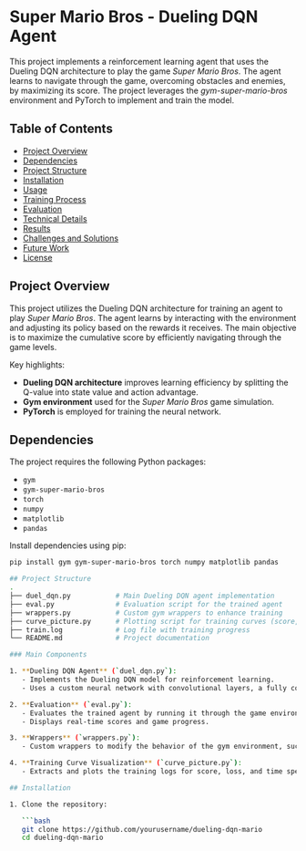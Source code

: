 # Super Mario Bros - Dueling DQN Agent

This project implements a reinforcement learning agent that uses the Dueling DQN architecture to play the game *Super Mario Bros*. The agent learns to navigate through the game, overcoming obstacles and enemies, by maximizing its score. The project leverages the *gym-super-mario-bros* environment and PyTorch to implement and train the model.

## Table of Contents

- [Project Overview](#project-overview)
- [Dependencies](#dependencies)
- [Project Structure](#project-structure)
- [Installation](#installation)
- [Usage](#usage)
- [Training Process](#training-process)
- [Evaluation](#evaluation)
- [Technical Details](#technical-details)
- [Results](#results)
- [Challenges and Solutions](#challenges-and-solutions)
- [Future Work](#future-work)
- [License](#license)

## Project Overview

This project utilizes the Dueling DQN architecture for training an agent to play *Super Mario Bros*. The agent learns by interacting with the environment and adjusting its policy based on the rewards it receives. The main objective is to maximize the cumulative score by efficiently navigating through the game levels.

Key highlights:
- **Dueling DQN architecture** improves learning efficiency by splitting the Q-value into state value and action advantage.
- **Gym environment** used for the *Super Mario Bros* game simulation.
- **PyTorch** is employed for training the neural network.

## Dependencies

The project requires the following Python packages:
- `gym`
- `gym-super-mario-bros`
- `torch`
- `numpy`
- `matplotlib`
- `pandas`

Install dependencies using pip:

```bash
pip install gym gym-super-mario-bros torch numpy matplotlib pandas

## Project Structure
.
├── duel_dqn.py           # Main Dueling DQN agent implementation
├── eval.py               # Evaluation script for the trained agent
├── wrappers.py           # Custom gym wrappers to enhance training
├── curve_picture.py      # Plotting script for training curves (score, loss, time)
├── train.log             # Log file with training progress
└── README.md             # Project documentation

### Main Components

1. **Dueling DQN Agent** (`duel_dqn.py`):
   - Implements the Dueling DQN model for reinforcement learning.
   - Uses a custom neural network with convolutional layers, a fully connected layer, and separate value and advantage networks.

2. **Evaluation** (`eval.py`):
   - Evaluates the trained agent by running it through the game environment.
   - Displays real-time scores and game progress.

3. **Wrappers** (`wrappers.py`):
   - Custom wrappers to modify the behavior of the gym environment, such as frame skipping, reward clipping, and state stacking.

4. **Training Curve Visualization** (`curve_picture.py`):
   - Extracts and plots the training logs for score, loss, and time spent per epoch.

## Installation

1. Clone the repository:

   ```bash
   git clone https://github.com/yourusername/dueling-dqn-mario
   cd dueling-dqn-mario

